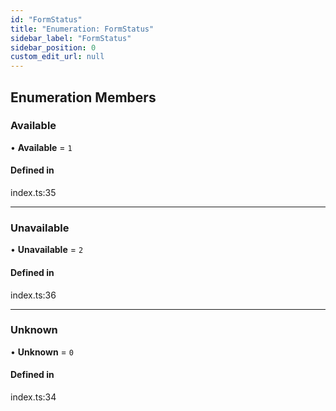 ```yaml
---
id: "FormStatus"
title: "Enumeration: FormStatus"
sidebar_label: "FormStatus"
sidebar_position: 0
custom_edit_url: null
---
```


## Enumeration Members

### Available

• **Available** = ``1``

#### Defined in

index.ts:35

___

### Unavailable

• **Unavailable** = ``2``

#### Defined in

index.ts:36

___

### Unknown

• **Unknown** = ``0``

#### Defined in

index.ts:34
